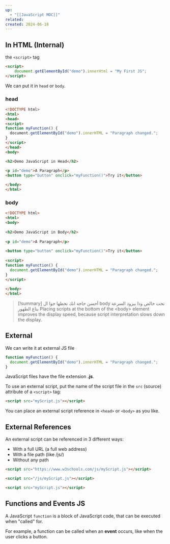 ```yaml
---
up:
  - "[[JavaScript MOC]]"
related: 
created: 2024-06-18
---
```


## In HTML (Internal)
the `<script>` tag
```html
<script>
	document.getElementById("demo").innerHtml = "My First JS";
</script>
```

We can put it in `head` or `body`.

### head
```html
<!DOCTYPE html>  
<html>  
<head>  
<script>  
function myFunction() {  
  document.getElementById("demo").innerHTML = "Paragraph changed.";  
}  
</script>  
</head>  
<body>

<h2>Demo JavaScript in Head</h2>  
  
<p id="demo">A Paragraph</p>  
<button type="button" onclick="myFunction()">Try it</button>

</body>  
</html>
```

### body
```html
<!DOCTYPE html>  
<html>  
<body>  
  
<h2>Demo JavaScript in Body</h2>  
  
<p id="demo">A Paragraph</p>  
  
<button type="button" onclick="myFunction()">Try it</button>  
  
<script>  
function myFunction() {  
  document.getElementById("demo").innerHTML = "Paragraph changed.";  
}  
</script>  
  
</body>  
</html>
```

> [!summary]
> أحسن حاجة انك تحطها جوا ال body تحت خالص ودا بيزود السرعة بتاع الظهور
> Placing scripts at the bottom of the \<body> element improves the display speed, because script interpretation slows down the display.


## External
We can write it at external JS file
```js
function myFunction() {  
  document.getElementById("demo").innerHTML = "Paragraph changed.";  
}
```
JavaScript files have the file extension **.js**.

To use an external script, put the name of the script file in the `src` (source) attribute of a `<script>` tag:
```html
<script src="myScript.js"></script>
```

You can place an external script reference in `<head>` or `<body>` as you like.


## External References
An external script can be referenced in 3 different ways:

- With a full URL (a full web address)
- With a file path (like /js/)
- Without any path

```html 
<script src="https://www.w3schools.com/js/myScript.js"></script>

<script src="/js/myScript.js"></script>

<script src="myScript.js"></script>
```
## Functions and Events JS
A JavaScript `function` is a block of JavaScript code, that can be executed when "called" for.

For example, a function can be called when an **event** occurs, like when the user clicks a button.